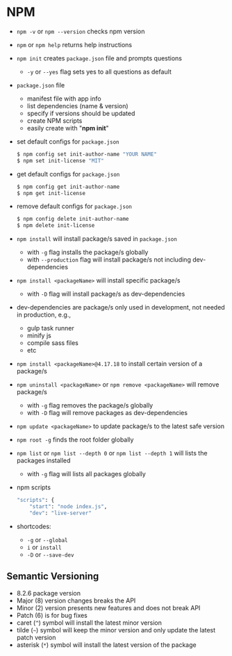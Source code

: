 # NPM

- `npm -v` or `npm --version` checks npm version
- `npm` or `npm help` returns help instructions
- `npm init` creates `package.json` file and prompts questions
  - `-y` or `--yes` flag sets yes to all questions as default
- `package.json` file
  - manifest file with app info
  - list dependencies (name & version)
  - specify if versions should be updated
  - create NPM scripts
  - easily create with "**npm init**"
- set default configs for `package.json`

  ```sh
  $ npm config set init-author-name "YOUR NAME"
  $ npm set init-license "MIT"
  ```
- get default configs for `package.json`

  ```sh
  $ npm config get init-author-name
  $ npm get init-license
  ```

- remove default configs for `package.json`

  ```sh
  $ npm config delete init-author-name
  $ npm delete init-license
  ```

- `npm install` will install package/s saved in `package.json`
  - with `-g` flag installs the package/s globally
  - with `--production` flag will install package/s not including dev-dependencies
- `npm install <packageName>` will install specific package/s
  - with `-D` flag will install package/s as dev-dependencies
- dev-dependencies are package/s only used in development, not needed in production, e.g.,
  - gulp task runner
  - minify js
  - compile sass files
  - etc
- `npm install <packageName>@4.17.18` to install certain version of a package/s
- `npm uninstall <packageName>` or `npm remove <packageName>` will remove package/s
  - with `-g` flag removes the package/s globally
  - with `-D` flag will remove packages as dev-dependencies
- `npm update <packageName>` to update package/s to the latest safe version
- `npm root -g` finds the root folder globally
- `npm list` or `npm list --depth 0` or `npm list --depth 1` will lists the packages installed
  - with `-g` flag will lists all packages globally
- npm scripts

  ```sh
  "scripts": {
      "start": "node index.js",
      "dev": "live-server"
  ```
- shortcodes:
  - `-g` or `--global`
  - `i` or `install`
  - `-D` or `--save-dev`


## Semantic Versioning

- 8.2.6 package version
- Major (8) version changes breaks the API
- Minor (2) version presents new features and does not break API
- Patch (6) is for bug fixes
- caret (`^`) symbol will install the latest minor version
- tilde (`~`) symbol will keep the minor version and only update the latest patch version
- asterisk (`*`) symbol will install the latest version of the package
